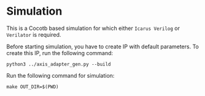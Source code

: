# Simulation  

This is a Cocotb based simulation for which either `Icarus Verilog` or `Verilator` is required.

Before starting simulation, you have to create IP with default parameters. To create this IP, run the following command:
```
python3 ../axis_adapter_gen.py --build
```

Run the following command for simulation:
```
make OUT_DIR=$(PWD)
``` 